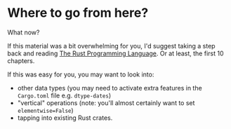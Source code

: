 # Where to go from here?

What now?

If this material was a bit overwhelming for you, I'd suggest taking a step back
and reading [The Rust Programming Language](https://doc.rust-lang.org/book).
Or at least, the first 10 chapters.

If this was easy for you, you may want to look into:

- other data types (you may need to activate extra features in the `Cargo.toml` file
  e.g. `dtype-dates`)
- "vertical" operations (note: you'll almost certainly want to set `elementwise=False`)
- tapping into existing Rust crates.
